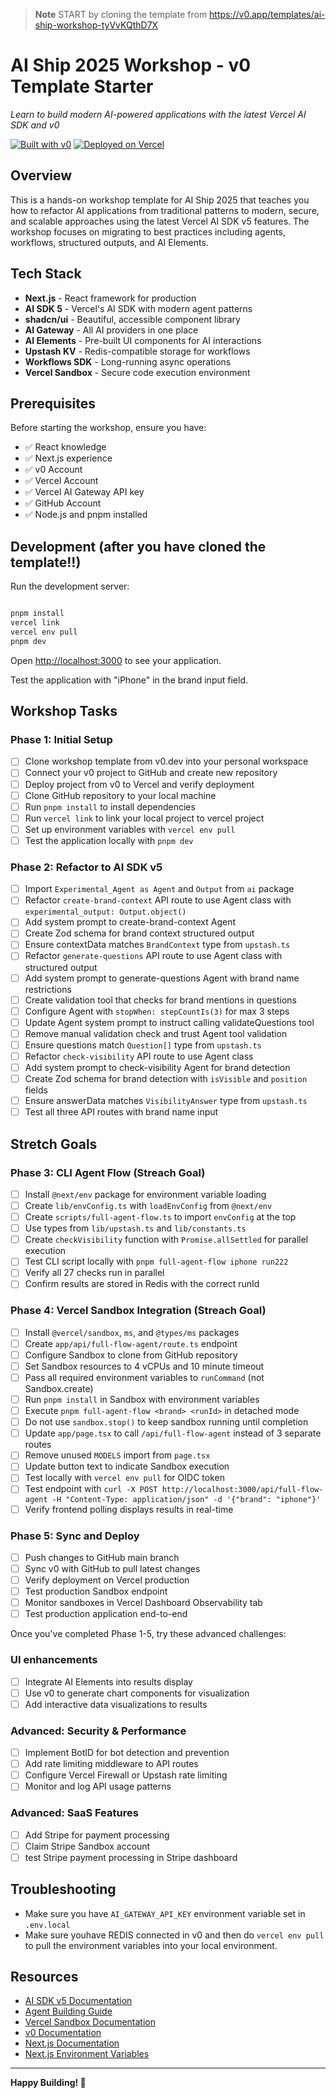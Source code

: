 > **Note**
> START by cloning the template from https://v0.app/templates/ai-ship-workshop-tyVvKQthD7X

# AI Ship 2025 Workshop - v0 Template Starter

_Learn to build modern AI-powered applications with the latest Vercel AI SDK and v0_

[![Built with v0](https://img.shields.io/badge/Built%20with-v0.app-black?style=for-the-badge)](https://v0.app/templates/ai-ship-workshop-tyVvKQthD7X)
[![Deployed on Vercel](https://img.shields.io/badge/Deployed%20on-Vercel-black?style=for-the-badge&logo=vercel)](https://v0.app/templates/ai-ship-workshop-tyVvKQthD7X)

## Overview

This is a hands-on workshop template for AI Ship 2025 that teaches you how to refactor AI applications from traditional patterns to modern, secure, and scalable approaches using the latest Vercel AI SDK v5 features. The workshop focuses on migrating to best practices including agents, workflows, structured outputs, and AI Elements.

## Tech Stack

- **Next.js** - React framework for production
- **AI SDK 5** - Vercel's AI SDK with modern agent patterns
- **shadcn/ui** - Beautiful, accessible component library
- **AI Gateway** - All AI providers in one place
- **AI Elements** - Pre-built UI components for AI interactions
- **Upstash KV** - Redis-compatible storage for workflows
- **Workflows SDK** - Long-running async operations
- **Vercel Sandbox** - Secure code execution environment

## Prerequisites

Before starting the workshop, ensure you have:

- ✅ React knowledge
- ✅ Next.js experience
- ✅ v0 Account
- ✅ Vercel Account
- ✅ Vercel AI Gateway API key
- ✅ GitHub Account
- ✅ Node.js and pnpm installed

## Development (after you have cloned the template!!)

Run the development server:

```bash

pnpm install
vercel link
vercel env pull
pnpm dev

```

Open [http://localhost:3000](http://localhost:3000) to see your application.

Test the application with "iPhone" in the brand input field.

## Workshop Tasks

### Phase 1: Initial Setup

- [ ] Clone workshop template from v0.dev into your personal workspace
- [ ] Connect your v0 project to GitHub and create new repository
- [ ] Deploy project from v0 to Vercel and verify deployment
- [ ] Clone GitHub repository to your local machine
- [ ] Run `pnpm install` to install dependencies
- [ ] Run `vercel link` to link your local project to vercel project
- [ ] Set up environment variables with `vercel env pull`
- [ ] Test the application locally with `pnpm dev`

### Phase 2: Refactor to AI SDK v5

- [ ] Import `Experimental_Agent as Agent` and `Output` from `ai` package
- [ ] Refactor `create-brand-context` API route to use Agent class with `experimental_output: Output.object()`
- [ ] Add system prompt to create-brand-context Agent
- [ ] Create Zod schema for brand context structured output
- [ ] Ensure contextData matches `BrandContext` type from `upstash.ts`
- [ ] Refactor `generate-questions` API route to use Agent class with structured output
- [ ] Add system prompt to generate-questions Agent with brand name restrictions
- [ ] Create validation tool that checks for brand mentions in questions
- [ ] Configure Agent with `stopWhen: stepCountIs(3)` for max 3 steps
- [ ] Update Agent system prompt to instruct calling validateQuestions tool
- [ ] Remove manual validation check and trust Agent tool validation
- [ ] Ensure questions match `Question[]` type from `upstash.ts`
- [ ] Refactor `check-visibility` API route to use Agent class
- [ ] Add system prompt to check-visibility Agent for brand detection
- [ ] Create Zod schema for brand detection with `isVisible` and `position` fields
- [ ] Ensure answerData matches `VisibilityAnswer` type from `upstash.ts`
- [ ] Test all three API routes with brand name input

## Stretch Goals

### Phase 3: CLI Agent Flow (Streach Goal)

- [ ] Install `@next/env` package for environment variable loading
- [ ] Create `lib/envConfig.ts` with `loadEnvConfig` from `@next/env`
- [ ] Create `scripts/full-agent-flow.ts` to import `envConfig` at the top
- [ ] Use types from `lib/upstash.ts` and `lib/constants.ts`
- [ ] Create `checkVisibility` function with `Promise.allSettled` for parallel execution
- [ ] Test CLI script locally with `pnpm full-agent-flow iphone run222`
- [ ] Verify all 27 checks run in parallel
- [ ] Confirm results are stored in Redis with the correct runId

### Phase 4: Vercel Sandbox Integration (Streach Goal)

- [ ] Install `@vercel/sandbox`, `ms`, and `@types/ms` packages
- [ ] Create `app/api/full-flow-agent/route.ts` endpoint
- [ ] Configure Sandbox to clone from GitHub repository
- [ ] Set Sandbox resources to 4 vCPUs and 10 minute timeout
- [ ] Pass all required environment variables to `runCommand` (not Sandbox.create)
- [ ] Run `pnpm install` in Sandbox with environment variables
- [ ] Execute `pnpm full-agent-flow <brand> <runId>` in detached mode
- [ ] Do not use `sandbox.stop()` to keep sandbox running until completion
- [ ] Update `app/page.tsx` to call `/api/full-flow-agent` instead of 3 separate routes
- [ ] Remove unused `MODELS` import from `page.tsx`
- [ ] Update button text to indicate Sandbox execution
- [ ] Test locally with `vercel env pull` for OIDC token
- [ ] Test endpoint with `curl -X POST http://localhost:3000/api/full-flow-agent -H "Content-Type: application/json" -d '{"brand": "iphone"}'`
- [ ] Verify frontend polling displays results in real-time

### Phase 5: Sync and Deploy

- [ ] Push changes to GitHub main branch
- [ ] Sync v0 with GitHub to pull latest changes
- [ ] Verify deployment on Vercel production
- [ ] Test production Sandbox endpoint
- [ ] Monitor sandboxes in Vercel Dashboard Observability tab
- [ ] Test production application end-to-end

Once you've completed Phase 1-5, try these advanced challenges:

### UI enhancements

- [ ] Integrate AI Elements into results display
- [ ] Use v0 to generate chart components for visualization
- [ ] Add interactive data visualizations to results

### Advanced: Security & Performance

- [ ] Implement BotID for bot detection and prevention
- [ ] Add rate limiting middleware to API routes
- [ ] Configure Vercel Firewall or Upstash rate limiting
- [ ] Monitor and log API usage patterns

### Advanced: SaaS Features

- [ ] Add Stripe for payment processing
- [ ] Claim Stripe Sandbox account
- [ ] test Stripe payment processing in Stripe dashboard

## Troubleshooting

- Make sure you have `AI_GATEWAY_API_KEY` environment variable set in `.env.local`
- Make sure youhave REDIS connected in v0 and then do `vercel env pull` to pull the environment variables into your local environment.

## Resources

- [AI SDK v5 Documentation](https://sdk.vercel.ai/docs)
- [Agent Building Guide](https://ai-sdk.dev/docs/agents/building-agents)
- [Vercel Sandbox Documentation](https://vercel.com/docs/vercel-sandbox)
- [v0 Documentation](https://v0.dev/docs)
- [Next.js Documentation](https://nextjs.org/docs)
- [Next.js Environment Variables](https://nextjs.org/docs/app/guides/environment-variables)

---

**Happy Building! 🚀**
